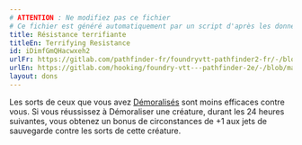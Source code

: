 ```yaml
---
# ATTENTION : Ne modifiez pas ce fichier
# Ce fichier est généré automatiquement par un script d'après les données du module Foundry VTT officiel et de sa traduction
title: Résistance terrifiante
titleEn: Terrifying Resistance
id: iDimfGmQHacwxeh2
urlFr: https://gitlab.com/pathfinder-fr/foundryvtt-pathfinder2-fr/-/blob/master/data/feats/iDimfGmQHacwxeh2.htm
urlEn: https://gitlab.com/hooking/foundry-vtt---pathfinder-2e/-/blob/master/packs/data/feats.db/terrifying-resistance.json
layout: dons
---
```

Les sorts de ceux que vous avez [Démoralisés](../actions/démoraliser.md) sont moins efficaces contre vous. Si vous réussissez à Démoraliser une créature, durant les 24 heures suivantes, vous obtenez un bonus de circonstances de +1 aux jets de sauvegarde contre les sorts de cette créature.
